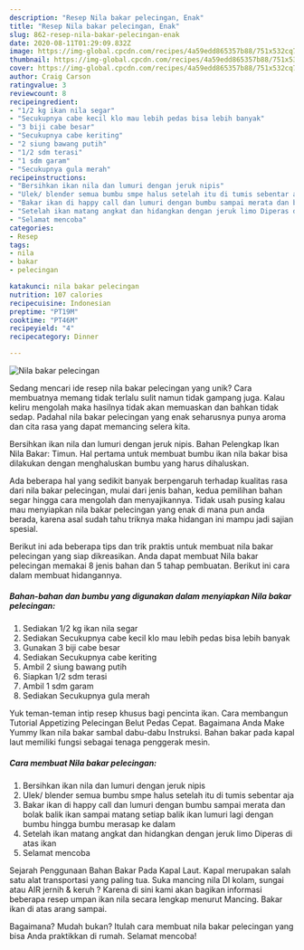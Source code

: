 ```yaml
---
description: "Resep Nila bakar pelecingan, Enak"
title: "Resep Nila bakar pelecingan, Enak"
slug: 862-resep-nila-bakar-pelecingan-enak
date: 2020-08-11T01:29:09.832Z
image: https://img-global.cpcdn.com/recipes/4a59edd865357b88/751x532cq70/nila-bakar-pelecingan-foto-resep-utama.jpg
thumbnail: https://img-global.cpcdn.com/recipes/4a59edd865357b88/751x532cq70/nila-bakar-pelecingan-foto-resep-utama.jpg
cover: https://img-global.cpcdn.com/recipes/4a59edd865357b88/751x532cq70/nila-bakar-pelecingan-foto-resep-utama.jpg
author: Craig Carson
ratingvalue: 3
reviewcount: 8
recipeingredient:
- "1/2 kg ikan nila segar"
- "Secukupnya cabe kecil klo mau lebih pedas bisa lebih banyak"
- "3 biji cabe besar"
- "Secukupnya cabe keriting"
- "2 siung bawang putih"
- "1/2 sdm terasi"
- "1 sdm garam"
- "Secukupnya gula merah"
recipeinstructions:
- "Bersihkan ikan nila dan lumuri dengan jeruk nipis"
- "Ulek/ blender semua bumbu smpe halus setelah itu di tumis sebentar aja"
- "Bakar ikan di happy call dan lumuri dengan bumbu sampai merata dan bolak balik ikan sampai matang setiap balik ikan lumuri lagi dengan bumbu hingga bumbu merasap ke dalam"
- "Setelah ikan matang angkat dan hidangkan dengan jeruk limo Diperas di atas ikan"
- "Selamat mencoba"
categories:
- Resep
tags:
- nila
- bakar
- pelecingan

katakunci: nila bakar pelecingan 
nutrition: 107 calories
recipecuisine: Indonesian
preptime: "PT19M"
cooktime: "PT46M"
recipeyield: "4"
recipecategory: Dinner

---
```



![Nila bakar pelecingan](https://img-global.cpcdn.com/recipes/4a59edd865357b88/751x532cq70/nila-bakar-pelecingan-foto-resep-utama.jpg)

Sedang mencari ide resep nila bakar pelecingan yang unik? Cara membuatnya memang tidak terlalu sulit namun tidak gampang juga. Kalau keliru mengolah maka hasilnya tidak akan memuaskan dan bahkan tidak sedap. Padahal nila bakar pelecingan yang enak seharusnya punya aroma dan cita rasa yang dapat memancing selera kita.

Bersihkan ikan nila dan lumuri dengan jeruk nipis. Bahan Pelengkap Ikan Nila Bakar: Timun. Hal pertama untuk membuat bumbu ikan nila bakar bisa dilakukan dengan menghaluskan bumbu yang harus dihaluskan.

Ada beberapa hal yang sedikit banyak berpengaruh terhadap kualitas rasa dari nila bakar pelecingan, mulai dari jenis bahan, kedua pemilihan bahan segar hingga cara mengolah dan menyajikannya. Tidak usah pusing kalau mau menyiapkan nila bakar pelecingan yang enak di mana pun anda berada, karena asal sudah tahu triknya maka hidangan ini mampu jadi sajian spesial.


Berikut ini ada beberapa tips dan trik praktis untuk membuat nila bakar pelecingan yang siap dikreasikan. Anda dapat membuat Nila bakar pelecingan memakai 8 jenis bahan dan 5 tahap pembuatan. Berikut ini cara dalam membuat hidangannya.

<!--inarticleads1-->

##### Bahan-bahan dan bumbu yang digunakan dalam menyiapkan Nila bakar pelecingan:

1. Sediakan 1/2 kg ikan nila segar
1. Sediakan Secukupnya cabe kecil klo mau lebih pedas bisa lebih banyak
1. Gunakan 3 biji cabe besar
1. Sediakan Secukupnya cabe keriting
1. Ambil 2 siung bawang putih
1. Siapkan 1/2 sdm terasi
1. Ambil 1 sdm garam
1. Sediakan Secukupnya gula merah


Yuk teman-teman intip resep khusus bagi pencinta ikan. Cara membangun Tutorial Appetizing Pelecingan Belut Pedas Cepat. Bagaimana Anda Make Yummy Ikan nila bakar sambal dabu-dabu Instruksi. Bahan bakar pada kapal laut memiliki fungsi sebagai tenaga penggerak mesin. 

<!--inarticleads2-->

##### Cara membuat Nila bakar pelecingan:

1. Bersihkan ikan nila dan lumuri dengan jeruk nipis
1. Ulek/ blender semua bumbu smpe halus setelah itu di tumis sebentar aja
1. Bakar ikan di happy call dan lumuri dengan bumbu sampai merata dan bolak balik ikan sampai matang setiap balik ikan lumuri lagi dengan bumbu hingga bumbu merasap ke dalam
1. Setelah ikan matang angkat dan hidangkan dengan jeruk limo Diperas di atas ikan
1. Selamat mencoba


Sejarah Penggunaan Bahan Bakar Pada Kapal Laut. Kapal merupakan salah satu alat transportasi yang paling tua. Suka mancing nila DI kolam, sungai atau AIR jernih &amp; keruh ? Karena di sini kami akan bagikan informasi beberapa resep umpan ikan nila secara lengkap menurut Mancing. Bakar ikan di atas arang sampai. 

Bagaimana? Mudah bukan? Itulah cara membuat nila bakar pelecingan yang bisa Anda praktikkan di rumah. Selamat mencoba!
